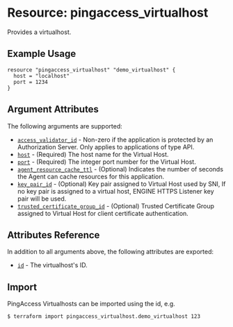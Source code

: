 # Resource: pingaccess_virtualhost

Provides a virtualhost.

## Example Usage
```hcl
resource "pingaccess_virtualhost" "demo_virtualhost" {
  host = "localhost"
  port = 1234
}
```

## Argument Attributes

The following arguments are supported:

- [`access_validator_id`](#access_validator_id) - Non-zero if the application is protected by an Authorization Server. Only applies to applications of type API.
- [`host`](#host) - (Required) The host name for the Virtual Host.
- [`port`](#port) - (Required) The integer port number for the Virtual Host.
- [`agent_resource_cache_ttl`](#agent_resource_cache_ttl) - (Optional) Indicates the number of seconds the Agent can cache resources for this application.
- [`key_pair_id`](#key_pair_id) - (Optional) Key pair assigned to Virtual Host used by SNI, If no key pair is assigned to a virtual host, ENGINE HTTPS Listener key pair will be used.
- [`trusted_certificate_group_id`](#trusted_certificate_group_id) - (Optional) Trusted Certificate Group assigned to Virtual Host for client certificate authentication.

## Attributes Reference

In addition to all arguments above, the following attributes are exported:

- [`id`](#id) - The virtualhost's ID.

## Import

PingAccess Virtualhosts can be imported using the id, e.g.

```shell
$ terraform import pingaccess_virtualhost.demo_virtualhost 123
```
